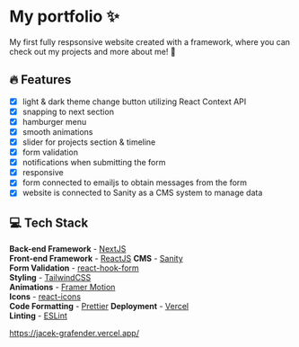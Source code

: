 # My portfolio ✨

My first fully respsonsive website created with a framework, where you can check out my projects and more about me! 🙂

## 🔥 Features

- [x] light & dark theme change button utilizing React Context API
- [x] snapping to next section 
- [x] hamburger menu
- [x] smooth animations 
- [x] slider for projects section & timeline
- [x] form validation
- [x] notifications when submitting the form
- [x] responsive
- [x] form connected to emailjs to obtain messages from the form
- [x] website is connected to Sanity as a CMS system to manage data

## 💻 Tech Stack

**Back-end Framework** - [NextJS](https://nextjs.org/)  
**Front-end Framework** - [ReactJS](https://reactjs.org/) 
**CMS** - [Sanity](https://www.sanity.io/)  
**Form Validation** - [react-hook-form](https://react-hook-form.com/)  
**Styling** - [TailwindCSS](https://tailwindcss.com/)  
**Animations** - [Framer Motion](https://www.framer.com/)  
**Icons** - [react-icons](https://react-icons.github.io/)  
**Code Formatting** - [Prettier](https://prettier.io/) 
**Deployment** - [Vercel](https://vercel.com/)  
**Linting** - [ESLint](https://eslint.org)  
 
https://jacek-grafender.vercel.app/
